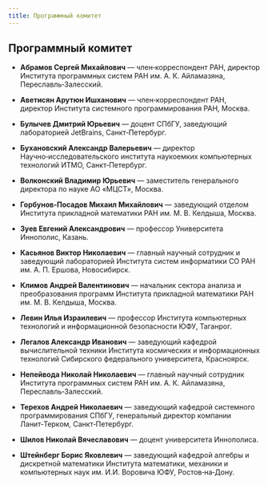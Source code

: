 ```yaml
---
title: Программный комитет
---
```


## Программный комитет

* **Абрамов Сергей Михайлович** — член‑корреспондент РАН, директор Института программных систем РАН им. А. К. Айламазяна, Переславль‑Залесский.

* **Аветисян Арутюн Ишханович** — член‑корреспондент РАН, директор Института системного программирования РАН, Москва.

* **Булычев Дмитрий Юрьевич** — доцент СПбГУ, заведующий лабораторией JetBrains, Санкт‑Петербург.

* **Бухановский Александр Валерьевич** —  директор Научно‑исследовательского института наукоемких компьютерных технологий ИТМО, Санкт‑Петербург.

* **Волконский Владимир Юрьевич** — заместитель генерального директора по науке АО «МЦСТ», Москва.      

* **Горбунов‑Посадов Михаил Михайлович** — заведующий отделом Института прикладной математики РАН им. М. В. Келдыша, Москва.

* **Зуев Евгений Александрович** — профессор Университета Иннополис, Казань.

* **Касьянов Виктор Николаевич** — главный научный сотрудник и заведующий лабораторией Института систем информатики СО РАН им. А. П. Ершова, Новосибирск.

* **Климов Андрей Валентинович** — начальник сектора анализа и преобразования программ
Института прикладной математики РАН им. М. В. Келдыша, Москва.

* **Левин Илья Израилевич** — профессор Института компьютерных технологий и информационной безопасности ЮФУ, Таганрог.

* **Легалов Александр Иванович** —  заведующий кафедрой вычислительной техники Института космических и информационных технологий Сибирского федерального университета, Красноярск.

* **Непейвода Николай Николаевич**  —  главный научный сотрудник Института программных систем РАН им. А. К. Айламазяна, Переславль‑Залесский.

* **Терехов Андрей Николаевич** — заведующий кафедрой системного программирования СПбГУ, генеральный директор компании Ланит‑Терком, Санкт‑Петербург.

* **Шилов Николай Вячеславович** — доцент университета Иннополиса.

* **Штейнберг Борис Яковлевич** — заведующий кафедрой алгебры и дискретной математики Института математики, механики и компьютерных наук им. И.И. Воровича ЮФУ, Ростов‑на‑Дону.

